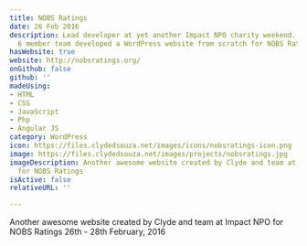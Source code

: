 ```yaml
---
title: NOBS Ratings
date: 26 Feb 2016
description: Lead developer at yet another Impact NPO charity weekend. This time our
  6 member team developed a WordPress website from scratch for NOBS Ratings NZ.
hasWebsite: true
website: http://nobsratings.org/
onGithub: false
github: ''
madeUsing:
- HTML
- CSS
- JavaScript
- Php
- Angular JS
category: WordPress
icon: https://files.clydedsouza.net/images/icons/nobsratings-icon.png
image: https://files.clydedsouza.net/images/projects/nobsratings.jpg
imageDescription: Another awesome website created by Clyde and team at Impact NPO
  for NOBS Ratings
isActive: false
relativeURL: ''

---
```

Another awesome website created by Clyde and team at Impact NPO for NOBS Ratings 26th - 28th February, 2016